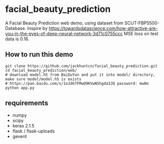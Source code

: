 # facial_beauty_prediction

A Facial Beauty Prediction web demo, using dataset from SCUT-FBP5500-Database.
Inspire by https://towardsdatascience.com/how-attractive-are-you-in-the-eyes-of-deep-neural-network-3d71c0755ccc
MSE loss on test data is 0.16.

## How to run this demo

```
git clone https://github.com/jackhuntcn/facial_beauty_prediction.git
cd facial_beauty_prediction/web/
# download model.h5 from BaiDuYun and put it into model/ directory, make sure model/model.h5 is exists
# https://pan.baidu.com/s/1oJd67FMwO9KVwN5hgda3JQ password: mw8m
python app.py
```

## requirements

* numpy
* scipy
* keras 2.1.5
* flask / flask-uploads
* gevent
